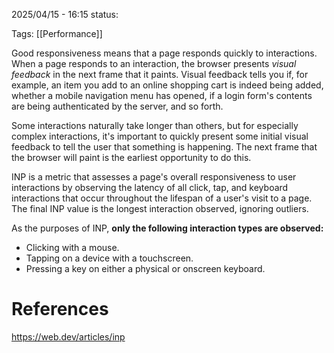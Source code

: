 2025/04/15  -  16:15
status: 

Tags: [[Performance]] 

Good responsiveness means that a page responds quickly to interactions. When a page responds to an interaction, the browser presents _visual feedback_ in the next frame that it paints. Visual feedback tells you if, for example, an item you add to an online shopping cart is indeed being added, whether a mobile navigation menu has opened, if a login form's contents are being authenticated by the server, and so forth.

Some interactions naturally take longer than others, but for especially complex interactions, it's important to quickly present some initial visual feedback to tell the user that something is happening. The next frame that the browser will paint is the earliest opportunity to do this.

INP is a metric that assesses a page's overall responsiveness to user interactions by observing the latency of all click, tap, and keyboard interactions that occur throughout the lifespan of a user's visit to a page. The final INP value is the longest interaction observed, ignoring outliers.

As the purposes of INP, **only the following interaction types are observed:**
- Clicking with a mouse.
- Tapping on a device with a touchscreen.
- Pressing a key on either a physical or onscreen keyboard.


# References
https://web.dev/articles/inp